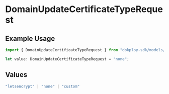 # DomainUpdateCertificateTypeRequest

## Example Usage

```typescript
import { DomainUpdateCertificateTypeRequest } from "dokploy-sdk/models/operations";

let value: DomainUpdateCertificateTypeRequest = "none";
```

## Values

```typescript
"letsencrypt" | "none" | "custom"
```